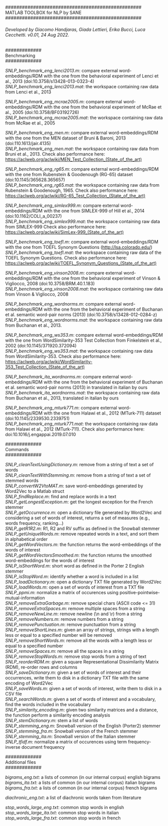#################################################<br>
MATLAB TOOLBOX for NLP by SANE<br>
#################################################
###### Developed by Giacomo Handjaras, Giada Lettieri, Erika Bucci, Luca Cecchetti. v0.01, 24 Aug 2022.


#############<br>
Benchmarking <br>
#############<br>

<i>SNLP_benchmark_eng_lenci2013.m</i>: compare external word-embeddings/RDM with the one from the behavioral experiment of Lenci et al., 2013 (doi:10.3758/s13428-013-0323-4) <br>
<i>SNLP_benchmark_eng_lenci2013.mat</i>: the workspace containing raw data from Lenci et al., 2013

<i>SNLP_benchmark_eng_mcrae2005.m</i>: compare external word-embeddings/RDM with the one from the behavioral experiment of McRae et al., 2005 (doi:10.3758/BF03192726) <br>
<i>SNLP_benchmark_eng_mcrae2005.mat</i>: the workspace containing raw data from McRae et al., 2005

<i>SNLP_benchmark_eng_men.m</i>: compare external word-embeddings/RDM with the one from the MEN dataset of Bruni & Baroni, 2013 (doi:110.1613/jair.4135) <br>
<i>SNLP_benchmark_eng_men.mat</i>: the workspace containing raw data from Bruni et al., 2013. Check also performance here: https://aclweb.org/aclwiki/MEN_Test_Collection_(State_of_the_art)

<i>SNLP_benchmark_eng_rg65.m</i>: compare external word-embeddings/RDM with the one from Rubenstein & Goodenough (RG-65) dataset (doi:10.1145/365628.365657) <br>
<i>SNLP_benchmark_eng_rg65.mat</i>: the workspace containing raw data from Rubenstein & Goodenough, 1965. Check also performance here: https://aclweb.org/aclwiki/RG-65_Test_Collection_(State_of_the_art)

<i>SNLP_benchmark_eng_simlex999.m</i>: compare external word-embeddings/RDM with the one from SIMLEX-999 of Hill et al., 2014 (doi:10.1162/COLI_a_00237) <br>
<i>SNLP_benchmark_eng_simlex999.mat</i>: the workspace containing raw data from SIMLEX-999  Check also performance here: https://aclweb.org/aclwiki/SimLex-999_(State_of_the_art)

<i>SNLP_benchmark_eng_toefl.m</i>: compare external word-embeddings/RDM with the one from TOEFL Synonym Questions (http://lsa.colorado.edu/) <br>
<i>SNLP_benchmark_eng_toefl.mat</i>: the workspace containing raw data of the TOEFL Synonym Questions. Check also performance here: https://aclweb.org/aclwiki/TOEFL_Synonym_Questions_(State_of_the_art)

<i>SNLP_benchmark_eng_vinson2008.m</i>: compare external word-embeddings/RDM with the one from the behavioral experiment of Vinson & Vigliocco, 2008 (doi:10.3758/BRM.40.1.183) <br>
<i>SNLP_benchmark_eng_vinson2008.mat</i>: the workspace containing raw data from Vinson & Vigliocco, 2008

<i>SNLP_benchmark_eng_wordnorms.m</i>: compare external word-embeddings/RDM with the one from the behavioral experiment of Buchanan et al. semantic word-pair norms (2013) (doi:10.3758/s13428-012-0284-z) <br>
<i>SNLP_benchmark_eng_wordnorms.mat</i>: the workspace containing raw data from Buchanan et al., 2013.

<i>SNLP_benchmark_eng_ws353.m</i>: compare external word-embeddings/RDM with the one from WordSimilarity-353 Test Collection from Finkelstein et al., 2002 (doi:10.1145/371920.372094) <br>
<i>SNLP_benchmark_eng_ws353.mat</i>: the workspace containing raw data from WordSimilarity-353. Check also performance here: https://aclweb.org/aclwiki/WordSimilarity-353_Test_Collection_(State_of_the_art)

<i>SNLP_benchmark_ita_wordnorms.m</i>: compare external word-embeddings/RDM with the one from the behavioral experiment of Buchanan et al. semantic word-pair norms (2013) in translated in italian by ours <br>
<i>SNLP_benchmark_ita_wordnorms.mat</i>: the workspace containing raw data from Buchanan et al., 2013, translated in italian by ours

<i>SNLP_benchmark_eng_mturk771.m</i>: compare external word-embeddings/RDM with the one from Halawi et al., 2012 (MTurk-711) dataset (doi:10.1145/2339530.2339751) <br>
<i>SNLP_benchmark_eng_mturk771.mat</i>: the workspace containing raw data from Halawi et al., 2012 (MTurk-711). Check also performance here: doi:10.1016/j.engappai.2019.07.010

#############<br>
Commands <br>
#############<br>

<i>SNLP_cleanTextUsingDictionary.m</i>: remove from a string of text a set of words <br>
<i>SNLP_cleanTextWithStemming.m</i>: remove from a string of text a set of stemmed words <br>
<i>SNLP_convertW2VtoMAT.m</i>: save word-embeddings generated by Word2Vec to a Matlab struct <br>
<i>SNLP_findReplace.m</i>: find and replace words in a text <br>
<i>SNLP_getLongestException.m</i>: get the longest exception for the French stemmer <br>
<i>SNLP_getOccurrence.m</i>: open a dictionary file generated by Word2Vec and considering a set of words of interest, returns a set of measures (e.g., words frequency, ranking...) <br>
<i>SNLP_getR1R2.m</i>: R1, R2 and RV suffix as defined in the Snowball stemmer <br>
<i>SNLP_getUniqueWords.m</i>: remove repeated words in a text, and sort them in alphabetical order <br>
<i>SNLP_getWordVectors.m</i>: the function returns the word-embeddings of the words of interest <br>
<i>SNLP_getWordVectorsSmoothed.m</i>: the function returns the smoothed word-embeddings for the words of interest <br>
<i>SNLP_isShortWord.m</i>: short word as defined in the Porter 2 English stemmer <br>
<i>SNLP_isStopWord.m</i>: identify whether a word is included in a list <br>
<i>SNLP_loadDictionary.m</i>: open a dictionary TXT file generated by Word2Vec <br>
<i>SNLP_loadWords.m</i>: open a set of words of interest from a TXT file <br>
<i>SNLP_ppmi.m</i>: normalize a matrix of occurences using positive-pointwise-mutual-information <br>
<i>SNLP_removeExtraGarbage.m</i>: remove special chars (ASCII code <= 31) <br>
<i>SNLP_removeExtraSpaces.m</i>: remove multiple spaces from a string <br>
<i>SNLP_removeNewLine.m</i>: remove newline (\n and \r) from a string <br>
<i>SNLP_removeNumbers.m</i>: remove numbers from a string <br>
<i>SNLP_removePunctuation.m</i>: remove punctuation from a string <br>
<i>SNLP_removeShortLines.m</i>:  given an array of strings, strings with a length less or equal to a specified number will be removed <br>
<i>SNLP_removeShortWords.m</i>: remove all the words with a length less or equal to a specified number <br>
<i>SNLP_removeSpaces.m</i>: remove all the spaces in a string <br>
<i>SNLP_removeStopWords.m</i>: remove stop words from a string of text <br>
<i>SNLP_reorderRDM.m</i>: given a square Representational Dissimilarity Matrix (RDM), re-order rows and columns <br>
<i>SNLP_saveDictionary.m</i>: given a set of words of interest and their occurrences, write them to disk in a dictionary TXT file with the same encoding of Word2Vec <br>
<i>SNLP_saveWords.m</i>: given a set of words of interest, write them to disk in a CSV file <br>
<i>SNLP_searchWords.m</i>: given a set of words of interest and a vocabulary, find the words included in the vocabulary <br>
<i>SNLP_similarity_encoding.m</i>: given two similarity matrices and a distance, the function perform a similarity encoding analysis <br>
<i>SNLP_stemDictionary.m</i>: stem a list of words <br>
<i>SNLP_stemming_eng.m</i>: Snowball version of the English (Porter2) stemmer <br>
<i>SNLP_stemming_fra.m</i>: Snowball version of the French stemmer <br>
<i>SNLP_stemming_ita.m</i>: Snowball version of the Italian stemmer <br>
<i>SNLP_tfidf.m</i>: normalize a matrix of occurences using term frequency-inverse document frequency <br>

#############<br>
Additional files<br>
#############<br>

<i>bigrams_eng.txt</i>: a lists of common (in our internal corpus) english bigrams <br>
<i>bigrams_ita.txt</i>: a lists of common (in our internal corpus) italian bigrams <br>
<i>bigrams_fra.txt</i>: a lists of common (in our internal corpus) french bigrams <br>

<i>diachronic_eng.txt</i>: a list of diachronic words taken from literature <br>

<i>stop_words_large_eng.txt</i>: common stop words in english <br>
<i>stop_words_large_ita.txt</i>: common stop words in italian <br>
<i>stop_words_large_fra.txt</i>: common stop words in french <br>

